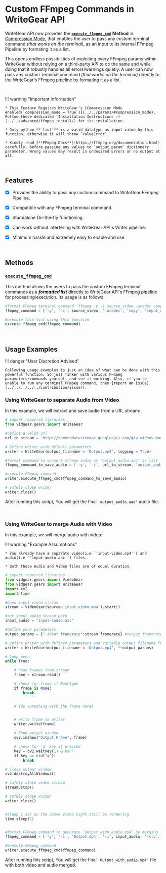 <!--
===============================================
vidgear library source-code is deployed under the Apache 2.0 License:

Copyright (c) 2019-2020 Abhishek Thakur(@abhiTronix) <abhi.una12@gmail.com>

Licensed under the Apache License, Version 2.0 (the "License");
you may not use this file except in compliance with the License.
You may obtain a copy of the License at

   http://www.apache.org/licenses/LICENSE-2.0

Unless required by applicable law or agreed to in writing, software
distributed under the License is distributed on an "AS IS" BASIS,
WITHOUT WARRANTIES OR CONDITIONS OF ANY KIND, either express or implied.
See the License for the specific language governing permissions and
limitations under the License.
===============================================
-->

# Custom FFmpeg Commands in WriteGear API

WriteGear API now provides the **[`execute_ffmpeg_cmd`](../../../../../bonus/reference/writegear/#vidgear.gears.writegear.WriteGear.execute_ffmpeg_cmd) Method** in [Compression Mode](../../overview/), that enables the user to pass any custom terminal command _(that works on the terminal)_, as an input to its internal FFmpeg Pipeline by formating it as a list. 

This opens endless possibilities of exploiting every FFmpeg params within WriteGear without relying on a third-party API to do the same and while doing that it robustly handles all errors/warnings quietly. A user can now pass any custom Terminal command _(that works on the terminal)_ directly to the WriteGear's FFmpeg pipeline by formating it as a list.

&nbsp;


!!! warning "Important Information"

    * This Feature Requires WriteGear's [Compression Mode enabled(`compression_mode = True`)](../../params/#compression_mode). Follow these dedicated [Installation Instructions ➶](../../advanced/ffmpeg_install/) for its installation.

    * Only python **`list`** is a valid datatype as input value by this function, otherwise it will throw `ValueError`.

    * Kindly read [**FFmpeg Docs**](https://ffmpeg.org/documentation.html) carefully, before passing any values to `output_param` dictionary parameter. Wrong values may result in undesired Errors or no output at all.

&nbsp;

## Features

- [x] Provides the ability to pass any custom command to WriteGear FFmpeg Pipeline.

- [x] Compatible with any FFmpeg terminal command.

- [x] Standalone On-the-fly functioning.

- [x] Can work without interfering with WriteGear API's Writer pipeline.

- [x] Minimum hassle and extremely easy to enable and use. 



&nbsp;


## Methods

### **[`execute_ffmpeg_cmd`](../../../../../bonus/reference/writegear/#vidgear.gears.writegear.WriteGear.execute_ffmpeg_cmd)** 

This method allows the users to pass the custom FFmpeg terminal commands as a _**formatted list**_ directly to WriteGear API's FFmpeg pipeline for processing/execution. Its usage is as follows: 
  
```python
#format FFmpeg terminal command `ffmpeg -y -i source_video -acodec copy input_audio.aac` as a list
ffmpeg_command = ['-y', '-i', source_video, '-acodec', 'copy', 'input_audio.aac']

#execute this list using this function
execute_ffmpeg_cmd(ffmpeg_command)
```


&nbsp;


## Usage Examples

!!! danger "User Discretion Advised"
  
    Following usage examples is just an idea of what can be done with this powerful function. So just Tinker with various FFmpeg parameters/commands yourself and see it working. Also, if you're unable to run any terminal FFmpeg command, then [report an issue](../../../../../contribution/issue/).


### Using WriteGear to separate Audio from Video

In this example, we will extract and save audio from a URL stream:

```python
# import required libraries
from vidgear.gears import WriteGear

#define a valid url
url_to_stream = 'http://commondatastorage.googleapis.com/gtv-videos-bucket/sample/BigBuckBunny.mp4'

# Define writer with default parameters
writer = WriteGear(output_filename = 'Output.mp4', logging = True)  

#format command to convert stream audio as 'output_audio.aac' as list
ffmpeg_command_to_save_audio = ['-y', '-i', url_to_stream, 'output_audio.aac'] # `-y` parameter is to overwrite outputfile if exists

#execute FFmpeg command
writer.execute_ffmpeg_cmd(ffmpeg_command_to_save_audio)

# safely close writer
writer.close()
```

After running this script, You will get the final `'output_audio.aac'` audio file.

&nbsp;

### Using WriteGear to merge Audio with Video

In this example, we will merge audio with video:


!!! warning "Example Assumptions"

    * You already have a separate video(i.e `'input-video.mp4'`) and audio(i.e `'input-audio.aac'`) files.

    * Both these Audio and Video files are of equal duration.

```python
# import required libraries
from vidgear.gears import VideoGear
from vidgear.gears import WriteGear
import cv2
import time

#Open input video stream
stream = VideoGear(source='input-video.mp4').start()

#set input audio stream path 
input_audio = "input-audio.aac"

#define your parameters
output_params = {"-input_framerate":stream.framerate} #output framerate must match source framerate

# Define writer with defined parameters and suitable output filename for e.g. `Output.mp4`
writer = WriteGear(output_filename = 'Output.mp4', **output_params)

# loop over
while True:

    # read frames from stream
    frame = stream.read()

    # check for frame if Nonetype
    if frame is None:
        break


    # {do something with the frame here}


    # write frame to writer
    writer.write(frame)

    # Show output window
    cv2.imshow("Output Frame", frame)

    # check for 'q' key if pressed
    key = cv2.waitKey(1) & 0xFF
    if key == ord("q"):
        break

# close output window
cv2.destroyAllWindows()

# safely close video stream
stream.stop()

# safely close writer
writer.close()


#sleep 1 sec as the above video might still be rendering
time.sleep(1)


#format FFmpeg command to generate `Output_with_audio.mp4` by merging input_audio in above rendered `Output.mp4` 
ffmpeg_command = ['-y', '-i', 'Output.mp4', '-i', input_audio, '-c:v', 'copy', '-c:a', 'copy', '-map', '0:v:0', '-map', '1:a:0', '-shortest', 'Output_with_audio.mp4'] # `-y` parameter is to overwrite outputfile if exists

#execute FFmpeg command
writer.execute_ffmpeg_cmd(ffmpeg_command)

```

After running this script, You will get the final `'Output_with_audio.mp4'` file with both video and audio merged.

&nbsp;